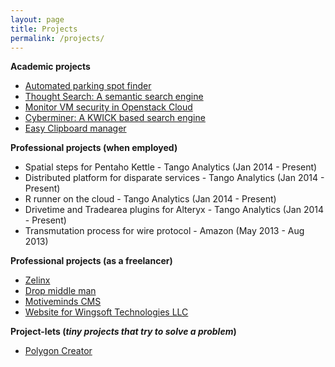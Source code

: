 ```yaml
---
layout: page
title: Projects
permalink: /projects/
---
```

**Academic projects**

* [Automated parking spot finder](/projects/automated-parking-spot-finder/)
* [Thought Search: A semantic search engine](/projects/thought-search/)
* [Monitor VM security in Openstack Cloud](/projects/monitor-vm-security-openstack-cloud/)
* [Cyberminer: A KWICK based search engine](/projects/cyberminer/)
* [Easy Clipboard manager](/projects/easy-clipboard-manager/)

**Professional projects (when employed)**

* Spatial steps for Pentaho Kettle - Tango Analytics (Jan 2014 - Present)
* Distributed platform for disparate services - Tango Analytics (Jan 2014 - Present)
* R runner on the cloud - Tango Analytics (Jan 2014 - Present)
* Drivetime and Tradearea plugins for Alteryx - Tango Analytics (Jan 2014 - Present)
* Transmutation process for wire protocol - Amazon (May 2013 - Aug 2013)

**Professional projects (as a freelancer)**

* [Zelinx](https://zelinx.com)
* [Drop middle man](http://dropmiddleman.com)
* [Motiveminds CMS](http://motiveminds.com)
* [Website for Wingsoft Technologies LLC](http://www.wingsofttechnology.com/)

**Project-lets (*tiny projects that try to solve a problem*)**

* [Polygon Creator](/projects/polygon-creator/)